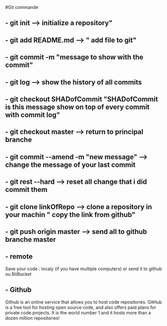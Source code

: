 #Git commande
## - git init  --> initialize a repository"
## - git add  README.md   --> " add file to git"
## - git commit -m "message to show with the commit" 
## - git log     --> show the history of all commits
## - git checkout SHADofCommit    "SHADofCommit is this message show on top of every commit with commit log"
## - git checkout master  --> return to principal branche
## - git commit --amend -m "new message"   --> change the message of your last commit
## - git rest --hard    --> reset all change that i did commit them
## - git clone linkOfRepo  --> clone a repository in your machin " copy the link from github"
## - git push origin master  --> send all to github branche master

## - remote 
Save your code :
localy (if you have multiple computers) or send it to github ou BitBucket
## - Github
Github is an online service that allows you to host code repositories. GitHub is a free tool for hosting open source code, and also offers paid plans for private code projects. It is the world number 1 and it hosts more than a dozen million repositories!